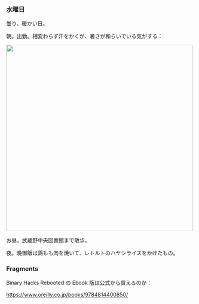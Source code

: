 ### 水曜日

曇り、暖かい日。

朝。出勤。相変わらず汗をかくが、暑さが和らいでいる気がする：

<img src="https://i.imgur.com/872db8i.jpeg" width="500">

お昼。武蔵野中央図書館まで散歩。

夜。晩御飯は鶏もも肉を焼いて、レトルトのハヤシライスをかけたもの。

### Fragments

Binary Hacks Rebooted の Ebook 版は公式から買えるのか：

https://www.oreilly.co.jp/books/9784814400850/